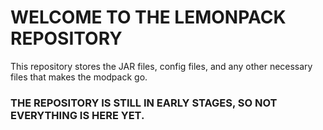 # WELCOME TO THE LEMONPACK REPOSITORY

This repository stores the JAR files, config files, and any other necessary files that makes the modpack go.

### THE REPOSITORY IS STILL IN EARLY STAGES, SO NOT EVERYTHING IS HERE YET.
